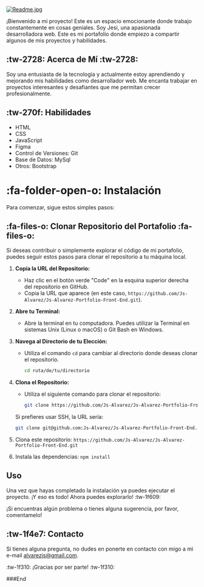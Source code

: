 [![Readme.jpg](https://i.postimg.cc/Kvt3Pzxs/Readme.jpg)](https://postimg.cc/svD2y3Bp)



¡Bienvenido a mi proyecto! Este es un espacio emocionante donde trabajo constantemente en cosas geniales.
Soy Jesi, una apasionada desarrolladora web. Este es mi portafolio donde empiezo a  compartir algunos de mis proyectos y habilidades.

## :tw-2728: Acerca de Mí :tw-2728:

Soy una entusiasta de la tecnología y actualmente estoy aprendiendo y mejorando mis habilidades como desarrollador web. Me encanta trabajar en proyectos interesantes y desafiantes que me permitan crecer profesionalmente.

## :tw-270f:  Habilidades
- HTML
- CSS
- JavaScript
- Figma
- Control de Versiones: Git
- Base de Datos: MySql
- Otros: Bootstrap


# :fa-folder-open-o: Instalación

Para comenzar, sigue estos simples pasos:

## :fa-files-o: Clonar Repositorio del Portafolio :fa-files-o:

Si deseas contribuir o simplemente explorar el código de mi portafolio, puedes seguir estos pasos para clonar el repositorio a tu máquina local.

1. **Copia la URL del Repositorio:**
   - Haz clic en el botón verde "Code" en la esquina superior derecha del repositorio en GitHub.
   - Copia la URL que aparece (en este caso, `https://github.com/Js-Alvarez/Js-Alvarez-Portfolio-Front-End.git`).

2. **Abre tu Terminal:**
   - Abre la terminal en tu computadora. Puedes utilizar la Terminal en sistemas Unix (Linux o macOS) o Git Bash en Windows.

3. **Navega al Directorio de tu Elección:**
   - Utiliza el comando `cd` para cambiar al directorio donde deseas clonar el repositorio.

     ```bash
     cd ruta/de/tu/directorio
     ```

4. **Clona el Repositorio:**
   - Utiliza el siguiente comando para clonar el repositorio:

     ```bash
     git clone https://github.com/Js-Alvarez/Js-Alvarez-Portfolio-Front-End.git
     ```

   Si prefieres usar SSH, la URL sería:

   ```bash
   git clone git@github.com:Js-Alvarez/Js-Alvarez-Portfolio-Front-End.git


1. Clona este repositorio: `https://github.com/Js-Alvarez/Js-Alvarez-Portfolio-Front-End.git`
2. Instala las dependencias: `npm install`

##  Uso

Una vez que hayas completado la instalación ya puedes ejecutar el proyecto.
¡Y eso es todo! Ahora puedes explorarlo! :tw-1f609:

¡Si encuentras algún problema o tienes alguna sugerencia, por favor, comentamelo!

## :tw-1f4e7: Contacto

Si tienes alguna pregunta, no dudes en ponerte en contacto con migo a mì e-mail alvarezjs@gmail.com.

:tw-1f310: ¡Gracias por ser parte! :tw-1f310:

###End



